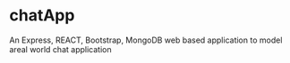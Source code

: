 # chatApp
An Express, REACT, Bootstrap, MongoDB web based application to model areal world chat application
